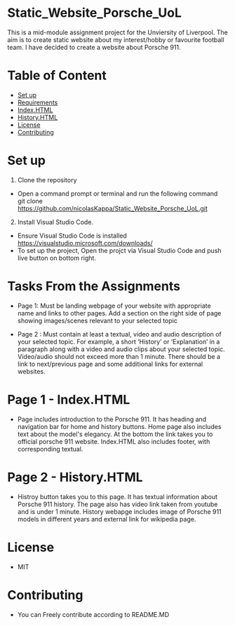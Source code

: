 # Static_Website_Porsche_UoL
This is a mid-module assignment project for the Unviersity of Liverpool. The aim is to create static website about my interest/hobby or favourite football team. I have decided to create a website about Porsche 911. 

# Table of Content
- [Set up](#Set-up)
- [Requirements](#requirements)
- [Index.HTML](#Index.HTML)
- [History.HTML](#History.HTML)
- [License](#License)
- [Contributing](#Contributing)




# Set up

1. Clone the repository
- Open a command prompt or terminal and run the following command\
git clone https://github.com/nicolasKappa/Static_Website_Porsche_UoL.git

2. Install Visual Studio Code.
- Ensure Visual Studio Code is installed https://visualstudio.microsoft.com/downloads/
- To set up the project, Open the projct via Visual Studio Code and push live button on bottom right. 


# Tasks From the Assignments
 * Page 1: Must be landing webpage of your website with appropriate name and links to other pages. Add a section on the right side of page showing images/scenes relevant to your selected topic

* Page 2 : Must contain at least a textual, video and audio description of your selected topic. For example, a short ‘History’ or ‘Explanation’ in a paragraph along with a video and audio clips about your selected topic. Video/audio should not exceed more than 1 minute. There should be a link to next/previous page and some additional links for external websites.

# Page 1 - Index.HTML
* Page includes introduction to the Porsche 911. It has heading and navigation bar for home and history buttons. Home page also includes text about the model's elegancy. At the bottom the link takes you to official porsche 911 website. Index.HTML also includes footer, with corresponding textual.

 # Page 2 - History.HTML
 * Histroy button takes you to this page. It has textual information about Porsche 911 history. The page also has video link taken from youtube and is under 1 minute. History webapge includes image of Porsche 911 models in different years and external link for wikipedia page.

# License
* MIT

# Contributing
* You can Freely contribute according to README.MD

